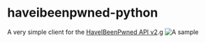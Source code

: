 # haveibeenpwned-python
A very simple client for the [HaveIBeenPwned API v2](https://haveibeenpwned.com/API/v2).g
![A sample](http://i.imgur.com/Avlla0w.png)
